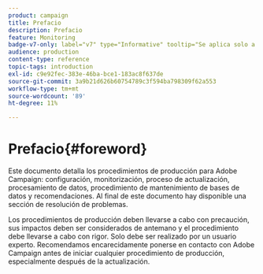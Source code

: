 ```yaml
---
product: campaign
title: Prefacio
description: Prefacio
feature: Monitoring
badge-v7-only: label="v7" type="Informative" tooltip="Se aplica solo a Campaign Classic v7"
audience: production
content-type: reference
topic-tags: introduction
exl-id: c9e92fec-383e-46ba-bce1-183ac8f637de
source-git-commit: 3a9b21d626b60754789c3f594ba798309f62a553
workflow-type: tm+mt
source-wordcount: '89'
ht-degree: 11%

---
```


# Prefacio{#foreword}



Este documento detalla los procedimientos de producción para Adobe Campaign: configuración, monitorización, proceso de actualización, procesamiento de datos, procedimiento de mantenimiento de bases de datos y recomendaciones. Al final de este documento hay disponible una sección de resolución de problemas.

Los procedimientos de producción deben llevarse a cabo con precaución, sus impactos deben ser considerados de antemano y el procedimiento debe llevarse a cabo con rigor. Solo debe ser realizado por un usuario experto. Recomendamos encarecidamente ponerse en contacto con Adobe Campaign antes de iniciar cualquier procedimiento de producción, especialmente después de la actualización.

